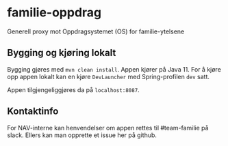 # familie-oppdrag
Generell proxy mot Oppdragsystemet (OS) for familie-ytelsene

## Bygging og kjøring lokalt
Bygging gjøres med `mvn clean install`. Appen kjører på Java 11. For å kjøre opp appen lokalt kan en kjøre `DevLauncher` med Spring-profilen `dev` satt.

Appen tilgjengeliggjøres da på `localhost:8087`. 

## Kontaktinfo
For NAV-interne kan henvendelser om appen rettes til #team-familie på slack. Ellers kan man opprette et issue her på github.
